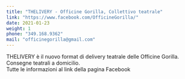 ```yaml
---
title: "THELIVERY - Officine Gorilla, Collettivo teatrale"
link: "https://www.facebook.com/OfficineGorilla/"
date: 2021-01-23
weight: 1
phone: "349.168.9362" 
mail: "officinegorilla@gmail.com"
---
```


THELIVERY è il nuovo format di delivery teatrale delle Officine Gorilla.  
Consegne teatrali a domicilio.  
Tutte le informazioni al link della pagina Facebook
